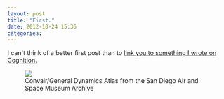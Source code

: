```yaml
---
layout: post
title: "First."
date: 2012-10-24 15:36
categories:
---
```

I can't think of a better first post than to <a href="http://cognition.happycog.com/article/its-alive-prototyping-in-the-browser" target="_blank" title="Its Alive: Prototying in the Browser">link you to something I wrote on Cognition.</a>

<figure>
	<img src="{% asset_path 'articles/first/blast-off.jpg' %}" class="img-fluid">
	<figcaption class="text-small">Convair/General Dynamics Atlas from the San Diego Air and Space Museum Archive</figcaption>
</figure>
